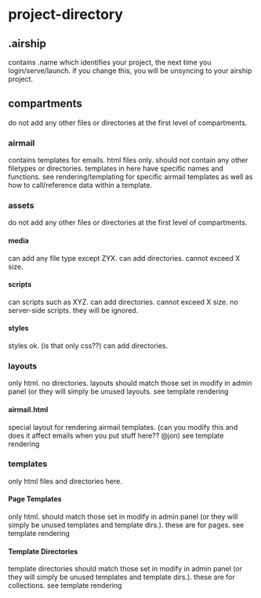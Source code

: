 # project-directory

## .airship
contains .name  which identifies your project, the next time you login/serve/launch. if you change this, you will be unsyncing to your airship project.

## compartments
do not add any other files or directories at the first level of compartments.

### airmail
contains templates for emails. html files only. should not contain any other filetypes or directories.
templates in here have specific names and functions.
see rendering/templating for specific airmail templates as well as how to call/reference data within a template.

### assets
do not add any other files or directories at the first level of compartments.

#### media
can add any file type except ZYX. can add directories. cannot exceed X size.

#### scripts
can scripts such as XYZ. can add directories. cannot exceed X size. no server-side scripts. they will be ignored.

#### styles
styles ok. (is that only css??) can add directories. 

### layouts
only html. no directories. layouts should match those set in modify in admin panel (or they will simply be unused layouts. see template rendering

#### airmail.html
special layout for rendering airmail templates. (can you modify this and does it affect emails when you put stuff here?? @jon) see template rendering

### templates
only html files and directories here.

#### Page Templates
only html. should match those set in modify in admin panel (or they will simply be unused templates and template dirs.). these are for pages. see template rendering

#### Template Directories
template directories should match those set in modify in admin panel (or they will simply be unused templates and template dirs.). these are for collections.
see template rendering
